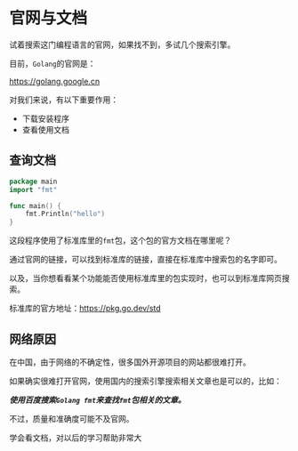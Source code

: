 # 官网与文档

试着搜索这门编程语言的官网，如果找不到，多试几个搜索引擎。

目前，`Golang`的官网是：

<a href="https://golang.google.cn" target="_blank">https://golang.google.cn</a>

对我们来说，有以下重要作用：

- 下载安装程序
- 查看使用文档

## 查询文档

<div class="run"></div>

```go
package main
import "fmt"

func main() {
    fmt.Println("hello")
}
```

这段程序使用了标准库里的`fmt`包，这个包的官方文档在哪里呢？

通过官网的链接，可以找到标准库的链接，直接在标准库中搜索包的名字即可。

以及，当你想看看某个功能能否使用标准库里的包实现时，也可以到标准库网页搜索。

标准库的官方地址：<a href="https://pkg.go.dev/std" target="_blank">https://pkg.go.dev/std</a>

## 网络原因

在中国，由于网络的不确定性，很多国外开源项目的网站都很难打开。

如果确实很难打开官网，使用国内的搜索引擎搜索相关文章也是可以的，比如：

**_使用百度搜索`Golang fmt`来查找`fmt`包相关的文章。_**

不过，质量和准确度可能不及官网。

<div class="banner">学会看文档，对以后的学习帮助非常大</div>
